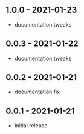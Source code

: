 ## 1.0.0 - 2021-01-23

- documentation tweaks

## 0.0.3 - 2021-01-22

- documentation tweaks

## 0.0.2 - 2021-01-21

- documentation fix

## 0.0.1 - 2021-01-21

- initial release

